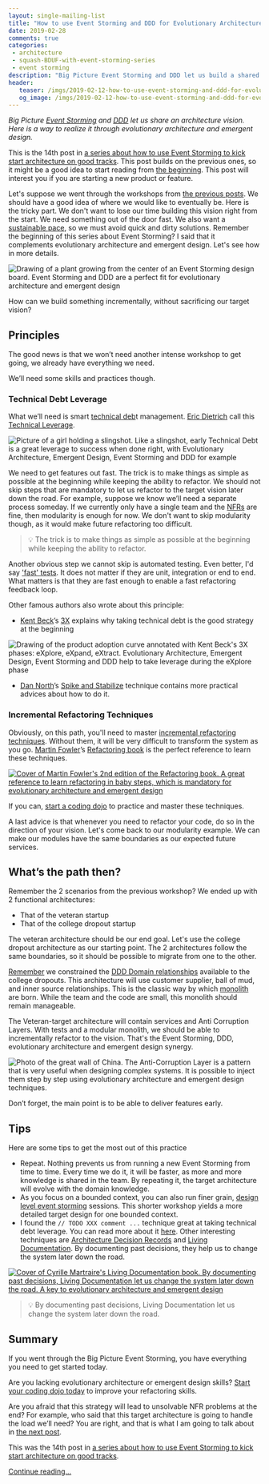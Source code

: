```yaml
---
layout: single-mailing-list
title: "How to use Event Storming and DDD for Evolutionary Architecture"
date: 2019-02-28
comments: true
categories:
 - architecture
 - squash-BDUF-with-event-storming-series
 - event storming
description: "Big Picture Event Storming and DDD let us build a shared architecture vision. By mixing in incremental refactoring techniques, we can realize the vision through evolutionary architecture and emergent design. This enables early delivery of features, without sacrificing the long term architecture."
header:
   teaser: /imgs/2019-02-12-how-to-use-event-storming-and-ddd-for-evolutionary-architecture/event-storming-emergent-design-teaser.jpeg
   og_image: /imgs/2019-02-12-how-to-use-event-storming-and-ddd-for-evolutionary-architecture/event-storming-emergent-design-og.jpeg
---
```

_Big Picture [Event Storming](https://en.wikipedia.org/wiki/Event_storming) and [DDD](https://en.wikipedia.org/wiki/Domain-driven_design) let us share an architecture vision. Here is a way to realize it through evolutionary architecture and emergent design._

This is the 14th post in [a series about how to use Event Storming to kick start architecture on good tracks](/categories/#squash-bduf-with-event-storming-series). This post builds on the previous ones, so it might be a good idea to start reading from [the beginning](/misadventures-with-big-design-up-front/). This post will interest you if you are starting a new product or feature.

Let's suppose we went through the workshops from [the previous posts](/categories/#squash-bduf-with-event-storming-series). We should have a good idea of where we would like to eventually be. Here is the tricky part. We don't want to lose our time building this vision right from the start. We need something out of the door fast. We also want a [sustainable pace](http://www.sustainablepace.net/what-is-sustainable-pace), so we must avoid quick and dirty solutions. Remember the beginning of this series about Event Storming? I said that it complements evolutionary architecture and emergent design. Let's see how in more details.

![Drawing of a plant growing from the center of an Event Storming design board. Event Storming and DDD are a perfect fit for evolutionary architecture and emergent design]({{site.url}}/imgs/2019-02-12-how-to-use-event-storming-and-ddd-for-evolutionary-architecture/event-storming-emergent-design.jpeg)

How can we build something incrementally, without sacrificing our target vision?

## Principles

The good news is that we won’t need another intense workshop to get going, we already have everything we need.

We’ll need some skills and practices though. 

### Technical Debt Leverage

What we’ll need is smart [technical deb](https://en.wikipedia.org/wiki/Technical_debt)t management. [Eric Dietrich](https://twitter.com/daedtech) call this [Technical Leverage](https://daedtech.com/how-to-write-software-lessons/).

![Picture of a girl holding a slingshot. Like a slingshot, early Technical Debt is a great leverage to success when done right, with Evolutionary Architecture, Emergent Design, Event Storming and DDD for example]({{site.url}}/imgs/2019-02-12-how-to-use-event-storming-and-ddd-for-evolutionary-architecture/catapult.jpg)

We need to get features out fast. The trick is to make things as simple as possible at the beginning while keeping the ability to refactor. We should not skip steps that are mandatory to let us refactor to the target vision later down the road. For example, suppose we know we’ll need a separate process someday. If we currently only have a single team and the [NFRs](https://en.wikipedia.org/wiki/Non-functional_requirement) are fine, then modularity is enough for now. We don't want to skip modularity though, as it would make future refactoring too difficult.

> 💡 The trick is to make things as simple as possible at the beginning while keeping the ability to refactor.

Another obvious step we cannot skip is automated testing. Even better, I'd say ['fast' tests](/forget-unit-tests/). It does not matter if they are unit, integration or end to end. What matters is that they are fast enough to enable a fast refactoring feedback loop.

Other famous authors also wrote about this principle:

*   [Kent Beck](https://twitter.com/kentbeck)’s [3X](https://ideas.riverglide.com/3x-explore-expand-extract-b9aad6402a5a) explains why taking technical debt is the good strategy at the beginning

![Drawing of the product adoption curve annotated with Kent Beck's 3X phases: eXplore, eXpand, eXtract. Evolutionary Architecture, Emergent Design, Event Storming and DDD help to take leverage during the eXplore phase]({{site.url}}/imgs/2019-02-12-how-to-use-event-storming-and-ddd-for-evolutionary-architecture/3X.jpeg)

*   [Dan North](https://dannorth.net/)’s [Spike and Stabilize](https://dannorth.net/2011/01/15/on-craftsmanship/) technique contains more practical advices about how to do it.

### Incremental Refactoring Techniques

Obviously, on this path, you'll need to master [incremental refactoring techniques](/categories/#refactoring). Without them, it will be very difficult to transform the system as you go. [Martin Fowler](https://martinfowler.com/)’s [Refactoring book](https://www.amazon.fr/Refactoring-Improving-Design-Existing-Code/dp/0134757599/ref=sr_1_1?s=amazon-devices&ie=UTF8&qid=1547652711&sr=8-1&keywords=refactoring) is the perfect reference to learn these techniques.

[![Cover of Martin Fowler's 2nd edition of the Refactoring book. A great reference to learn refactoring in baby steps, which is mandatory for evolutionary architecture and emergent design]({{site.url}}/imgs/2019-02-12-how-to-use-event-storming-and-ddd-for-evolutionary-architecture/refactoring.jpg)](https://www.amazon.fr/Refactoring-Improving-Design-Existing-Code/dp/0134757599/ref=sr_1_1?s=amazon-devices&ie=UTF8&qid=1547652711&sr=8-1&keywords=refactoring)

If you can, [start a coding dojo](/how-to-start-a-team-coding-dojo-randori-today/) to practice and master these techniques.

A last advice is that whenever you need to refactor your code, do so in the direction of your vision. Let's come back to our modularity example. We can make our modules have the same boundaries as our expected future services.

## What’s the path then?

Remember the 2 scenarios from the previous workshop? We ended up with 2 functional architectures:

*   That of the veteran startup
*   That of the college dropout startup

The veteran architecture should be our end goal. Let's use the college dropout architecture as our starting point. The 2 architectures follow the same boundaries, so it should be possible to migrate from one to the other.

[Remember](/focus-on-core-domain-with-relationships-from-ddd-and-event-storming/) we constrained the [DDD Domain relationships](https://www.slideshare.net/PhilippeBourgau/ddd-domain-relationships-radars) available to the college dropouts. This architecture will use customer supplier, ball of mud, and inner source relationships. This is the classic way by which [monolith](https://en.wikipedia.org/wiki/Monolithic_application) are born. While the team and the code are small, this monolith should remain manageable.

The Veteran-target architecture will contain services and Anti Corruption Layers. With tests and a modular monolith, we should be able to incrementally refactor to the vision. That's the Event Storming, DDD, evolutionary architecture and emergent design synergy.

![Photo of the great wall of China. The Anti-Corruption Layer is a pattern that is very useful when designing complex systems. It is possible to inject them step by step using evolutionary architecture and emergent design techniques.]({{site.url}}/imgs/2019-02-12-how-to-use-event-storming-and-ddd-for-evolutionary-architecture/great-wall-of-china.jpg)

Don’t forget, the main point is to be able to deliver features early.

## Tips

Here are some tips to get the most out of this practice

*   Repeat. Nothing prevents us from running a new Event Storming from time to time. Every time we do it, it will be faster, as more and more knowledge is shared in the team. By repeating it, the target architecture will evolve with the domain knowledge.
*   As you focus on a bounded context, you can also run finer grain, [design level event storming](https://buildplease.com/pages/fpc-6/) sessions. This shorter workshop yields a more detailed target design for one bounded context.
*   I found the `// TODO XXX comment ...` technique great at taking technical debt leverage. You can read more about it [here](/a-seamless-way-to-keep-track-of-technical-debt-in-your-source-code/). Other interesting techniques are [Architecture Decision Records](https://adr.github.io/) and [Living Documentation](https://leanpub.com/livingdocumentation). By documenting past decisions, they help us to change the system later down the road.

[![Cover of Cyrille Martraire's Living Documentation book. By documenting past decisions, Living Documentation let us change the system later down the road. A key to evolutionary architecture and emergent design]({{site.url}}/imgs/2019-02-12-how-to-use-event-storming-and-ddd-for-evolutionary-architecture/living-documentation.jpg)](https://leanpub.com/livingdocumentation)

> 💡 By documenting past decisions, Living Documentation let us change the system later down the road.

## Summary

If you went through the Big Picture Event Storming, you have everything you need to get started today.

Are you lacking evolutionary architecture or emergent design skills? [Start your coding dojo today](/how-to-start-a-team-coding-dojo-randori-today/) to improve your refactoring skills.

Are you afraid that this strategy will lead to unsolvable NFR problems at the end? For example, who said that this target architecture is going to handle the load we’ll need? You are right, and that is what I am going to talk about in [the next post](/using-event-storming-and-ddd-to-prototype-microservices-and-nfrs-1/).

This was the 14th post in [a series about how to use Event Storming to kick start architecture on good tracks](/categories/#squash-bduf-with-event-storming-series).

[Continue reading...](/using-event-storming-and-ddd-to-prototype-microservices-and-nfrs-1/)
